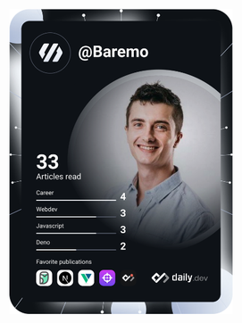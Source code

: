 <a href="https://app.daily.dev/DailyDevTips"><img src="https://github.com/RemyNorbert/RemyNorbert/blob/master/devcard.svg" width="400" alt="Chris Bongers's Dev Card"/></a>

